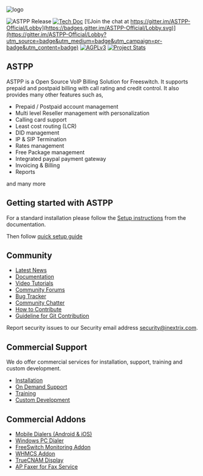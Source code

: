 ![logo](http://www.astppbilling.org/wp-content/uploads/2017/03/astpp-logo-big.png)

![ASTPP Release](https://img.shields.io/badge/Version-3.6-ff69b4.svg)
[![Tech Doc](https://img.shields.io/badge/Docs-3.6-green.svg)](http://astpp.readthedocs.io)
[![Join the chat at https://gitter.im/ASTPP-Official/Lobby](https://badges.gitter.im/ASTPP-Official/Lobby.svg)](https://gitter.im/ASTPP-Official/Lobby?utm_source=badge&utm_medium=badge&utm_campaign=pr-badge&utm_content=badge)
[![AGPLv3](https://img.shields.io/badge/license-AGPLv3-blue.svg?style=flat-square)](https://raw.githubusercontent.com/iNextrix/ASTPP/v3.6/LICENSE)
[![Project Stats](https://www.openhub.net/p/astpp/widgets/project_thin_badge.gif)](https://www.openhub.net/p/astpp)

ASTPP
-----

ASTPP is a Open Source VoIP Billing Solution for Freeswitch. It supports prepaid and postpaid billing with call rating and credit control. It also provides many other features such as,

- Prepaid / Postpaid account management
- Multi level Reseller management with personalization
- Calling card support
- Least cost routing (LCR)
- DID management
- IP & SIP Termination 
- Rates management
- Free Package management
- Integrated paypal payment gateway
- Invoicing & Billing
- Reports

and many more


Getting started with ASTPP
--------------------------
For a standard installation please follow the <a href="http://astpp.readthedocs.io/en/v3.6/Installation/installation.html">Setup instructions</a>
from the documentation.

Then follow <a href="http://astpp.readthedocs.io/en/v3.6/Installation/quick_start.html">quick setup guide</a>


Community
---------

- <a href="http://www.astppbilling.org/latest-news/">Latest News</a>
- <a href="http://astpp.readthedocs.io">Documentation</a>
- <a href="http://www.astppbilling.org/gallery/">Video Tutorials</a>
- <a href="https://groups.google.com/forum/#!forum/astpp">Community Forums</a>
- <a href="http://github.com/iNextrix/ASTPP/issues">Bug Tracker</a>
- <a href="https://gitter.im/ASTPP-Official/Lobby">Community Chatter</a>
- <a href="http://astpp.readthedocs.io/en/v3.6/Introduction/how_to_contribute.html">How to Contribute</a>
- <a href="http://astpp.readthedocs.io/en/v3.6/Introduction/contribute_to_git.html">Guideline for Git Contribution</a>

Report security issues to our Security email address security@inextrix.com.


Commercial Support
------------------

We do offer commercial services for installation, support, training and custom development.

- <a href="http://www.astppbilling.org/installation/">Installation</a>
- <a href="http://www.astppbilling.org/support/">On Demand Support</a>
- <a href="http://www.astppbilling.org/training/">Training</a>
- <a href="http://www.astppbilling.org/contact-us/">Custom Development</a>


Commercial Addons
------------------

- <a href="http://www.astppbilling.org/addons/mobile-dialers/">Mobile Dialers (Android & iOS)</a>
- <a href="http://www.astppbilling.org/addons/pc-dialer/">Windows PC Dialer</a>
- <a href="http://www.astppbilling.org/addons/freeswitch-monitoring-addon/">FreeSwitch Monitoring Addon</a>
- <a href="http://www.astppbilling.org/addons/whmcs-integration-addon/">WHMCS Addon</a>
- <a href="http://www.astppbilling.org/addons/truecnam-display/">TrueCNAM Display</a>
- <a href="http://www.astppbilling.org/addons/ap-faxer/">AP Faxer for Fax Service</a>

